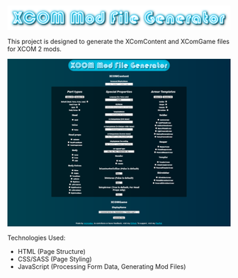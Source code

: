 

![XCOM Mod File Generator Logo](https://github.com/cjrcodes/XCOM-Mod-File-Generator/blob/master/images/xcomheaderimg.jpg)

This project is designed to generate the XComContent and XComGame files for XCOM 2 mods.

![Project Preview](https://github.com/cjrcodes/XCOM-Mod-File-Generator/blob/master/images/projectpreview.png)

Technologies Used:

* HTML (Page Structure)
* CSS/SASS (Page Styling)
* JavaScript (Processing Form Data, Generating Mod Files)


